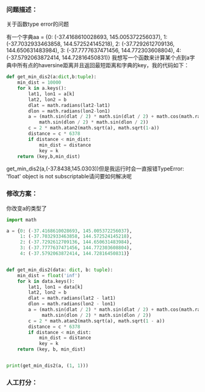 ### 问题描述：
<p>关于函数type error的问题</p>
有一个字典aa = {0: (-37.4168610028693, 145.005372256037), 1: (-37.7032933463858, 144.572524145218), 2: (-37.7292612709136, 144.650631483984), 3: (-37.7777637471456, 144.772303608804), 4: (-37.5792063872414, 144.72816450831)}
我想写一个函数来计算某个点到a字典中所有点的haversine距离并且返回最短距离和字典的key，我的代码如下：

```python
def get_min_dis2(a:dict,b:tuple):
    min_dist = 10000
    for k in a.keys():
        lat1, lon1 = a[k]
        lat2, lon2 = b
        dlat = math.radians(lat2-lat1)
        dlon = math.radians(lon2-lon1)
        a = (math.sin(dlat / 2) * math.sin(dlat / 2) + math.cos(math.radians(lat1)) * math.cos(math.radians(lat2))*
            math.sin(dlon / 2) * math.sin(dlon / 2))
        c = 2 * math.atan2(math.sqrt(a), math.sqrt(1-a))
        distance = c * 6378
        if distance < min_dist:
            min_dist = distance
            key = k
    return (key,b,min_dist)


```
get_min_dis2(a,(-37.8438,145.0303))但是我运行时会一直报错TypeError: 'float' object is not subscriptable请问要如何解决呢 
### 修改方案：
你改变a的类型了

```python
import math

a = {0: (-37.4168610028693, 145.005372256037),
     1: (-37.7032933463858, 144.572524145218),
     2: (-37.7292612709136, 144.650631483984),
     3: (-37.7777637471456, 144.772303608804),
     4: (-37.5792063872414, 144.72816450831)}


def get_min_dis2(data: dict, b: tuple):
    min_dist = float('inf')
    for k in data.keys():
        lat1, lon1 = data[k]
        lat2, lon2 = b
        dlat = math.radians(lat2 - lat1)
        dlon = math.radians(lon2 - lon1)
        a = (math.sin(dlat / 2) * math.sin(dlat / 2) + math.cos(math.radians(lat1)) * math.cos(math.radians(lat2)) *
             math.sin(dlon / 2) * math.sin(dlon / 2))
        c = 2 * math.atan2(math.sqrt(a), math.sqrt(1 - a))
        distance = c * 6378
        if distance < min_dist:
            min_dist = distance
            key = k
    return (key, b, min_dist)


print(get_min_dis2(a, (1, 1)))

```

### 人工打分：
